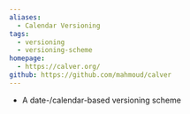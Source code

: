 ```yaml
---
aliases:
  - Calendar Versioning
tags:
  - versioning
  - versioning-scheme
homepage:
  - https://calver.org/
github: https://github.com/mahmoud/calver
---
```

- A date-/calendar-based versioning scheme